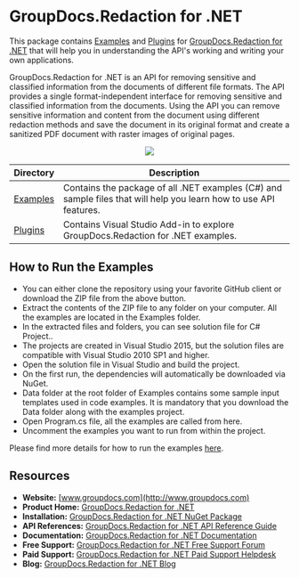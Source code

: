 # GroupDocs.Redaction for .NET

This package contains [Examples](https://github.com/groupdocs-Redaction/GroupDocs.Redaction-for-.NET/tree/master/Examples) and [Plugins](https://github.com/groupdocs-redaction/GroupDocs.Redaction-for-.NET/tree/master/Plugins) for [GroupDocs.Redaction for .NET](https://products.groupdocs.com/redaction/net) that will help you in understanding the API's working and writing your own applications.

GroupDocs.Redaction for .NET is an API for removing sensitive and classified information from the documents of different file formats. The API provides a single format-independent interface for removing sensitive and classified information from the documents. Using the API you can remove sensitive information and content from the document using different redaction methods and save the document in its original format and create a sanitized PDF document with raster images of original pages.

<p align="center">

  <a title="Download complete GroupDocs.Redaction for .NET source code" href="https://github.com/groupdocs-redaction/GroupDocs.Redaction-for-.NET/archive/master.zip">
	<img src="https://raw.github.com/AsposeExamples/java-examples-dashboard/master/images/downloadZip-Button-Large.png" />
  </a>
</p>

Directory | Description
--------- | -----------
[Examples](https://github.com/groupdocs-redaction/GroupDocs.Redaction-for-.NET/tree/master/Examples)  | Contains the package of all .NET examples (C#) and sample files that will help you learn how to use API features. 
[Plugins](https://github.com/groupdocs-redaction/GroupDocs.Redaction-for-.NET/tree/master/Plugins/GroupDocsRedactionVSPlugin) | Contains Visual Studio Add-in to explore GroupDocs.Redaction for .NET examples.

## How to Run the Examples

+ You can either clone the repository using your favorite GitHub client or download the ZIP file from the above button.
+ Extract the contents of the ZIP file to any folder on your computer. All the examples are located in the Examples folder.
+ In the extracted files and folders, you can see solution file for C# Project..
+ The projects are created in Visual Studio 2015, but the solution files are compatible with Visual Studio 2010 SP1 and higher.
+ Open the solution file in Visual Studio and build the project.
+ On the first run, the dependencies will automatically be downloaded via NuGet.
+ Data folder at the root folder of Examples contains some sample input templates used in code examples. It is mandatory that you download the Data folder along with the examples project.
+ Open Program.cs file, all the examples are called from here.
+ Uncomment the examples you want to run from within the project.

Please find more details for how to run the examples [here](https://docs.groupdocs.com/display/redactionnet/How+to+Run+Examples).

## Resources

+ **Website:** [www.groupdocs.com](http://www.groupdocs.com)
+ **Product Home:** [GroupDocs.Redaction for .NET](https://products.groupdocs.com/redaction/net)
+ **Installation:** [GroupDocs.Redaction for .NET NuGet Package](https://www.nuget.org/packages/GroupDocs.Redaction/)
+ **API References:** [GroupDocs.Redaction for .NET API Reference Guide](https://apireference.groupdocs.com/net/redaction)
+ **Documentation:** [GroupDocs.Redaction for .NET Documentation](https://docs.groupdocs.com/display/redactionnet/Introducing+GroupDocs.Redaction+for+.NET)
+ **Free Support:** [GroupDocs.Redaction for .NET Free Support Forum](https://forum.groupdocs.com/c/redaction)
+ **Paid Support:** [GroupDocs.Redaction for .NET Paid Support Helpdesk](https://helpdesk.groupdocs.com/)
+ **Blog:** [GroupDocs.Redaction for .NET Blog](https://blog.groupdocs.com/category/redaction/)
